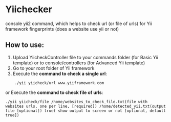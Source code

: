 # Yiichecker
console yii2 command, which helps to check url (or file of urls) for Yii framework fingerprints (does a website use yii or not)

## How to use:
1. Upload YiicheckController file to your commands folder (for Basic Yii template) or to console/controllers (for Advanced Yii template)
2. Go to your root folder of Yii framework
3. Execute the **command to check a single url**:
```
    ./yii yiicheck/url www.yiiframework.com
```
or Execute the **command to check file of urls**:
```
./yii yiicheck/file /home/websites_to_check_file.txt(file with websites urls, one per line, [required]) /home/detected_yii.txt(output file [optional]) true( show output to screen or not [optional, default true])
```
